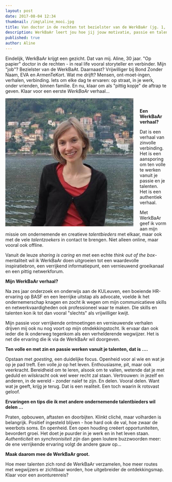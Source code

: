```yaml
---
layout: post
date: 2017-08-04 12:34
thumbnail: /img\aline_mooi.jpg
title: Van doctor in de rechten tot bezielster van de WerkBaAr (jg. 1, afl. 1)
description: WerkBaAr leert jou hoe jij jouw motivatie, passie en talent onder woorden brengt en hoe je jouw werkdroom verwerkt tot een WerkBaAr verhaal.
published: true
author: Aline
---
```

Eindelijk, WerkBaAr krijgt een gezicht. Dat van mij. Aline, 30 jaar. "Op papier" doctor in de rechten - in real life vooral storyteller en verbinder.
Mijn "job"? Bezielster van de WerkBaAt. Daarnaast? Vrijwilliger bij Bond Zonder Naam, EVA en ArmenTeKort. Wat me drijft? Mensen, ont-moet-ingen, verhalen, verbinding. Iets om elke dag te ervaren: op straat, in je werk, onder vrienden, binnen familie. En nu, klaar om als "pittig kopje" de aftrap te geven. Klaar voor een eerste *WerkBaAr* verhaal...

<img alt="Aline" class="img-responsive" style="float: left;margin:0 20px 15px 0" src="/img\aline_mooi.jpg">

<br>

**Een WerkBaAr verhaal?**

Dat is een verhaal van zinvolle verbinding. Het is een aansporing om ten volle te werken vanuit je passie en je talenten. Het is een authentiek verhaal.

Met WerkBaAr geef ik vorm aan mijn missie om ondernemende en creatieve *talentbieders* met elkaar, maar ook met de vele *talentzoekers* in contact te brengen. Niet alleen online, maar vooral ook offline.

Vanuit de leuze *sharing is caring* en met een echte *think out of the box*-mentaliteit wil ik WerkBaAr doen uitgroeien tot een waardevolle inspiratiebron, een verrijkend informatiepunt, een vernieuwend groeikanaal en een pittig netwerkforum.

**Mijn WerkBaAr verhaal?**

Na zes jaar onderzoek en onderwijs aan de KULeuven, een boeiende HR-ervaring op BASF en een leerrijke uitstap als advocate, voelde ik het ondernemerschap knagen en zocht ik wegen om mijn communicatieve skills en netwerkvaardigheden ook professioneel waar te maken. Die skills en talenten kon ik tot dan vooral "slechts" als vrijwilliger kwijt.

Mijn passie voor verrijkende ontmoetingen en vernieuwende  verhalen drijven mij ook nu nog voort op mijn otndekkingstocht. Ik ervaar dan ook ieder die ik onderweg tegenkom als een verhelderende wegwijzer. Het is net die ervaring die ik via de WerkBaAr wil doorgeven.

**Ten volle en met zin en passie werken vanuit je talenten, dat is ....**

Opstaan met *goesting*, een duidelijke focus. Openheid voor al wie en wat je op je pad treft. Een volle *ja* op het leven. Enthousiasme, pit, maar ook veerkracht. Bereidheid om te leren, alsook om te vallen, wetende dat je met geduld en wilskracht ook wel weer recht zal staan. Vertrouwen: in jezelf en anderen, in de wereld - zonder naïef te zijn. En delen. Vooral delen. Want wat je geeft, krijg je terug. Dat is een realiteit. Een toch waarin ik rotsvast geloof.

**Ervaringen en tips die ik met andere ondernemende talentbieders wil delen ...**

Praten, opbouwen, aftasten en doorbijten. Klinkt cliché, maar volharden is belangrijk. Positief ingesteld blijven - hoe hard ook de val, hoe zwaar de weerbots soms. En openheid. Een open houding creëert opportuniteiten, bevordert groei. Het doet je puurder in je werk en in het leven staan. *Authenticiteit* en *synchronisiteit zijn* dan geen loutere buzzwoorden meer: de ene verrijkende ervaring volgt de andere gauw op...

**Maak daarom mee de WerkBaAr groot.**

Hoe meer talenten zich rond de WerkBaAr verzamelen, hoe meer routes met wegwijzers er zichtbaar worden, hoe uitgebreider de ontdekkingsmap. Klaar voor een avonturenreis?
